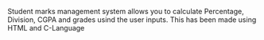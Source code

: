 Student marks management system allows you to calculate Percentage, Division, CGPA and grades usind the user inputs.
This has been made using HTML and C-Language
